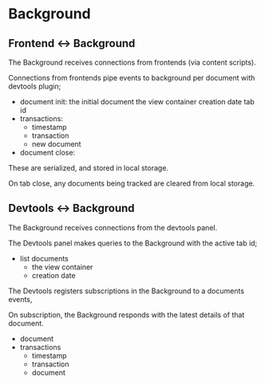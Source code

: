 # Background

## Frontend <-> Background

The Background receives connections from frontends (via content scripts).

Connections from frontends pipe events to background per document with devtools plugin;

- document init:
  the initial document
  the view container
  creation date
  tab id
- transactions:
  - timestamp
  - transaction
  - new document
- document close:

These are serialized, and stored in local storage.

On tab close, any documents being tracked are cleared from local storage.

## Devtools <-> Background

The Background receives connections from the devtools panel.

The Devtools panel makes queries to the Background with the active tab id;

- list documents
  - the view container
  - creation date

The Devtools registers subscriptions in the Background to a documents events,

On subscription, the Background responds with the latest details of that document.

- document
- transactions
  - timestamp
  - transaction
  - document
